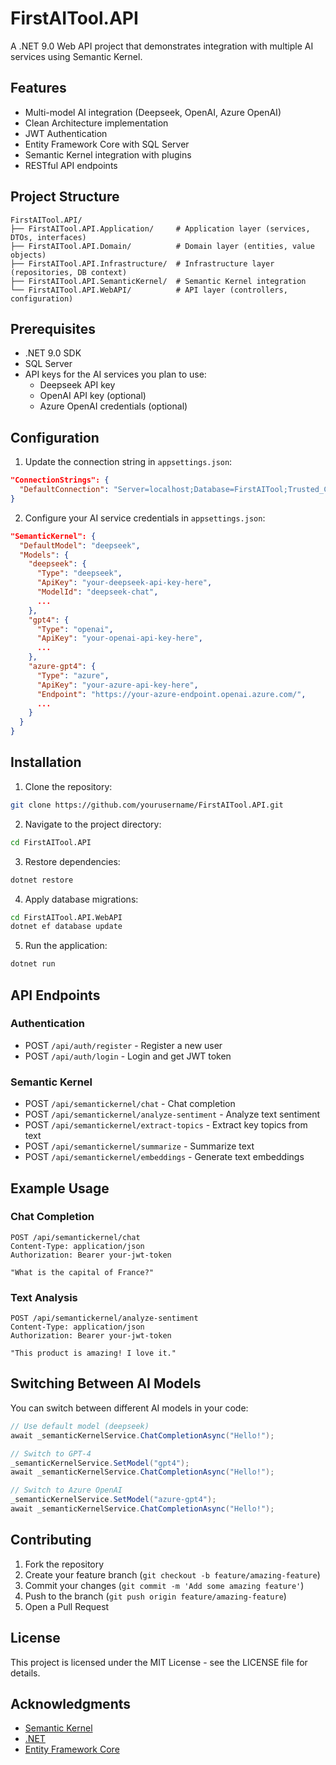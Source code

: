 # FirstAITool.API

A .NET 9.0 Web API project that demonstrates integration with multiple AI services using Semantic Kernel.

## Features

- Multi-model AI integration (Deepseek, OpenAI, Azure OpenAI)
- Clean Architecture implementation
- JWT Authentication
- Entity Framework Core with SQL Server
- Semantic Kernel integration with plugins
- RESTful API endpoints

## Project Structure

```
FirstAITool.API/
├── FirstAITool.API.Application/     # Application layer (services, DTOs, interfaces)
├── FirstAITool.API.Domain/          # Domain layer (entities, value objects)
├── FirstAITool.API.Infrastructure/  # Infrastructure layer (repositories, DB context)
├── FirstAITool.API.SemanticKernel/  # Semantic Kernel integration
└── FirstAITool.API.WebAPI/          # API layer (controllers, configuration)
```

## Prerequisites

- .NET 9.0 SDK
- SQL Server
- API keys for the AI services you plan to use:
  - Deepseek API key
  - OpenAI API key (optional)
  - Azure OpenAI credentials (optional)

## Configuration

1. Update the connection string in `appsettings.json`:
```json
"ConnectionStrings": {
  "DefaultConnection": "Server=localhost;Database=FirstAITool;Trusted_Connection=True;TrustServerCertificate=True;"
}
```

2. Configure your AI service credentials in `appsettings.json`:
```json
"SemanticKernel": {
  "DefaultModel": "deepseek",
  "Models": {
    "deepseek": {
      "Type": "deepseek",
      "ApiKey": "your-deepseek-api-key-here",
      "ModelId": "deepseek-chat",
      ...
    },
    "gpt4": {
      "Type": "openai",
      "ApiKey": "your-openai-api-key-here",
      ...
    },
    "azure-gpt4": {
      "Type": "azure",
      "ApiKey": "your-azure-api-key-here",
      "Endpoint": "https://your-azure-endpoint.openai.azure.com/",
      ...
    }
  }
}
```

## Installation

1. Clone the repository:
```bash
git clone https://github.com/yourusername/FirstAITool.API.git
```

2. Navigate to the project directory:
```bash
cd FirstAITool.API
```

3. Restore dependencies:
```bash
dotnet restore
```

4. Apply database migrations:
```bash
cd FirstAITool.API.WebAPI
dotnet ef database update
```

5. Run the application:
```bash
dotnet run
```

## API Endpoints

### Authentication
- POST `/api/auth/register` - Register a new user
- POST `/api/auth/login` - Login and get JWT token

### Semantic Kernel
- POST `/api/semantickernel/chat` - Chat completion
- POST `/api/semantickernel/analyze-sentiment` - Analyze text sentiment
- POST `/api/semantickernel/extract-topics` - Extract key topics from text
- POST `/api/semantickernel/summarize` - Summarize text
- POST `/api/semantickernel/embeddings` - Generate text embeddings

## Example Usage

### Chat Completion
```http
POST /api/semantickernel/chat
Content-Type: application/json
Authorization: Bearer your-jwt-token

"What is the capital of France?"
```

### Text Analysis
```http
POST /api/semantickernel/analyze-sentiment
Content-Type: application/json
Authorization: Bearer your-jwt-token

"This product is amazing! I love it."
```

## Switching Between AI Models

You can switch between different AI models in your code:

```csharp
// Use default model (deepseek)
await _semanticKernelService.ChatCompletionAsync("Hello!");

// Switch to GPT-4
_semanticKernelService.SetModel("gpt4");
await _semanticKernelService.ChatCompletionAsync("Hello!");

// Switch to Azure OpenAI
_semanticKernelService.SetModel("azure-gpt4");
await _semanticKernelService.ChatCompletionAsync("Hello!");
```


## Contributing

1. Fork the repository
2. Create your feature branch (`git checkout -b feature/amazing-feature`)
3. Commit your changes (`git commit -m 'Add some amazing feature'`)
4. Push to the branch (`git push origin feature/amazing-feature`)
5. Open a Pull Request

## License

This project is licensed under the MIT License - see the LICENSE file for details.

## Acknowledgments
- [Semantic Kernel](https://github.com/microsoft/semantic-kernel)
- [.NET](https://dotnet.microsoft.com/)
- [Entity Framework Core](https://docs.microsoft.com/en-us/ef/core/) 
